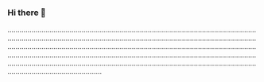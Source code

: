 ### Hi there 👋

...........................................................................................................................................................................................................................................................................................................................................................................................................................................................................................................................................................................................................................................................................................